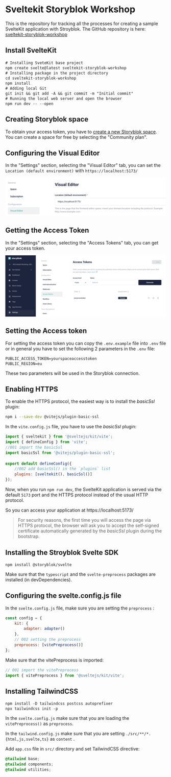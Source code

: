 # Sveltekit Storyblok Workshop

This is the repository for tracking all the processes for creating a sample SvelteKit application with Stroyblok.
The GitHub repository is here: [sveltekit-storyblok-workshop](https://github.com/roberto-butti/sveltekit-storyblok-workshop)

## Install SvelteKit

```shell
# Installing SveteKit base project
npm create svelte@latest sveltekit-storyblok-workshop
# Installing package in the project directory
cd sveltekit-storyblok-workshop
npm install
# Adding local Git
git init && git add -A && git commit -m "Initial commit"
# Running the local web server and open the browser
npm run dev -- --open
```

## Creating Storyblok space

To obtain your access token, you have to [create a new Storyblok space](https://app.storyblok.com/#/me/spaces/new).
You can create a space for free by selecting the "Community plan".

## Configuring the Visual Editor

In the "Settings" section, selecting the "Visual Editor" tab, you can set the `Location (default environment)` with `https://localhost:5173/`

![Visual Editor Settings](doc/settings-visual-editor.png)

## Getting the Access Token

In the "Settings" section, selecting the "Access Tokens" tab, you can get your access token.

![Getting the Access Token](doc/settings-access-token.png)

## Setting the Access token

For setting the access token you can copy the `.env.example` file into `.env` file or in general you have to set the following 2 parameters in the `.env` file:

```
PUBLIC_ACCESS_TOKEN=yourspaceaccesstoken
PUBLIC_REGION=eu
```

These two parameters will be used in the Storyblok connection.

## Enabling HTTPS

To enable the HTTPS protocol, the easiest way is to install the _basicSsl_ plugin:

```sh
npm i --save-dev @vitejs/plugin-basic-ssl
```

In the `vite.config.js` file, you have to use the _basicSsl_ plugin:

```js
import { sveltekit } from '@sveltejs/kit/vite';
import { defineConfig } from 'vite';
//001 import the basicSsl
import basicSsl from '@vitejs/plugin-basic-ssl';

export default defineConfig({
	//002 add basicSsl() in the `plugins` list
	plugins: [sveltekit(), basicSsl()]
});
```

Now, when you run `npm run dev`, the SvelteKit application is served via the default `5173` port and the HTTPS protocol instead of the usual HTTP protocol.

So you can access your application at https://localhost:5173/

> For security reasons, the first time you will access the page via HTTPS protocol, the browser will ask you to accept the self-signed certificate automatically generated by the _basicSsl_ plugin during the bootstrap.

## Installing the Stroyblok Svelte SDK

```
npm install @storyblok/svelte
```

Make sure that the `typescript` and the `svelte-preprocess` packages are installed (in devDependencies).

## Configuring the svelte.config.js file

In the `svelte.config.js` file, make sure you are setting the `preprocess` :

```js
const config = {
	kit: {
		adapter: adapter()
	},
	// 002 setting the preprocess
	preprocess: [vitePreprocess()]
};
```

Make sure that the vitePreprocess is imported:

```js
// 001 import the vitePreprocess
import { vitePreprocess } from '@sveltejs/kit/vite';
```

## Installing TailwindCSS

```shell
npm install -D tailwindcss postcss autoprefixer
npx tailwindcss init -p
```

In the `svelte.config.js` make sure that you are loading the `vitePreprocess()` as `preprocess`.

In the `tailwind.config.js` make sure that you are setting `./src/**/*.{html,js,svelte,ts}` as `content` .

Add `app.css` file in `src/` directory and set TailwindCSS directive:

```css
@tailwind base;
@tailwind components;
@tailwind utilities;
```
